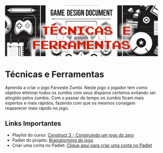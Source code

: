 ![](https://github.com/dykawasaki/Tecnicas_Ferramentas/blob/main/git_capa_tecnicas.png)
 
# Técnicas e Ferramentas
 
Aprenda a criar o jogo Faroeste Zumbi. Neste jogo o jogador tem como objetivo eliminar todos os zumbis com seus disparos certeiros evitando ser atingido pelos zumbis. Com o passar do tempo os zumbis ficam mais espertos e mais rápidos, fazendo com que os mesmos consigam reaparecer mais rápido no jogo.
 
## Links Importantes
- Playlist do curso: [Construct 3 - Construindo um jogo do zero](https://www.youtube.com/playlist?list=PLfvOpw8k80WqKh-Tb7Z8j6N05Otj6LHCl)
- Padlet do projeto: [Brainstorming do jogo](https://padlet.com/danilofilitto/faroeste-zumbi-2r70dmj7avyb02d5)
- Criar uma conta no Padlet: [Clique aqui para criar uma conta no Padlet](https://padlet.com/referrals/danilofilitto)
